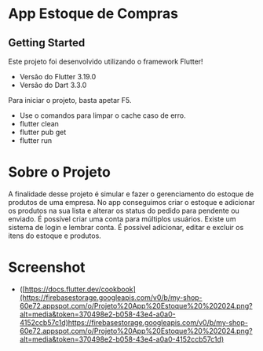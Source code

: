 # App Estoque de Compras

## Getting Started

Este projeto foi desenvolvido utilizando o framework Flutter!
- Versão do Flutter 3.19.0
- Versão do Dart 3.3.0

Para iniciar o projeto, basta apetar F5.
- Use o comandos para limpar o cache caso de erro.
- flutter clean
- flutter pub get
- flutter run

# Sobre o Projeto

A finalidade desse projeto é simular e fazer o gerenciamento do estoque de produtos de uma empresa.
No app conseguimos criar o estoque e adicionar os produtos na sua lista e alterar os status do pedido para pendente ou enviado.
É possível criar uma conta para múltiplos usuários.
Existe um sistema de login e lembrar conta.
É possível adicionar, editar e excluir os itens do estoque e produtos.

# Screenshot
- ([https://docs.flutter.dev/cookbook](https://firebasestorage.googleapis.com/v0/b/my-shop-60e72.appspot.com/o/Projeto%20App%20Estoque%20%202024.png?alt=media&token=370498e2-b058-43e4-a0a0-4152ccb57c1d)https://firebasestorage.googleapis.com/v0/b/my-shop-60e72.appspot.com/o/Projeto%20App%20Estoque%20%202024.png?alt=media&token=370498e2-b058-43e4-a0a0-4152ccb57c1d)


